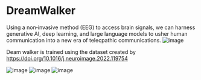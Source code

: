 # DreamWalker
Using a non‐invasive method (EEG) to access brain signals, we can harness generative AI, deep learning, and large language models to usher human communication into a new era of telecpathic communications.
![image](https://github.com/user-attachments/assets/b44558ed-7515-47c3-be8d-666908863a86)


Deam walker is trained using the dataset created by https://doi.org/10.1016/j.neuroimage.2022.119754


![image](https://github.com/user-attachments/assets/6ab39545-2de1-474f-b0d3-cc265e0ee6a1)
![image](https://github.com/user-attachments/assets/70a9456e-0141-4468-939c-e310507524ba)
![image](https://github.com/user-attachments/assets/2d1589dd-e72b-419d-ae4d-d539a9ef6c34)
